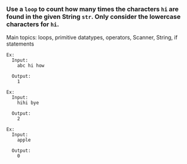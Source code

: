 ### Use a `loop` to count how many times the characters `hi` are found in the given String `str`. Only consider the lowercase characters for `hi`.

Main topics: loops, primitive datatypes, operators, Scanner, String, if statements

```
Ex:
  Input:
    abc hi how

  Output:
    1
```
```
Ex:
  Input:
    hihi bye

  Output:
    2
```
```
Ex:
  Input:
    apple

  Output:
    0
```